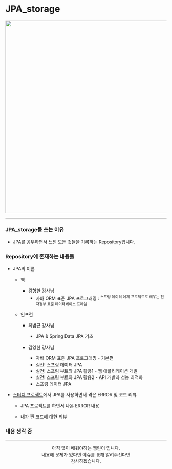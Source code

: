 # JPA_storage

<div align="center">
  <img src="https://user-images.githubusercontent.com/66407386/191169849-dd45a512-382f-4fd0-9289-9c5362bdda70.png" width="600" height="" />  
</div>

---

### JPA_storage를 쓰는 이유

 - JPA를 공부하면서 느낀 모든 것들을 기록하는 Repository입니다. 

### Repository에 존재하는 내용들
 - JPA의 이론
   - 책
      - 김형한 강사님
        - 자바 ORM 표준 JPA 프로그래밍 : <sup>스프링 데이터 예제 프로젝트로 배우는 전자정부 표준 데이터베이스 프레임</sup>
   
   - 인프런
      - 최범균 강사님
        - JPA & Spring Data JPA 기초

      - 김영한 강사님
        - 자바 ORM 표준 JPA 프로그래밍 - 기본편
        - 실전! 스프링 데이터 JPA
        - 실전! 스프링 부트와 JPA 활용1 - 웹 애플리케이션 개발
        - 실전! 스프링 부트와 JPA 활용2 - API 개발과 성능 최적화
        - 스프링 데이터 JPA
      
  - [스터디 프로젝트](https://github.com/WebServiceStudy/WebServiceStudy)에서 JPA를 사용하면서 겪은 ERROR 및 코드 리뷰
  
    - JPA 프로젝트를 하면서 나온 ERROR 내용
    
    - 내가 짠 코드에 대한 리뷰

### 내용 생각 중

---
<div align="center">
  아직 많이 배워야하는 웹린이 입니다.<br/>
  내용에 문제가 있다면 이슈를 통해 알려주신다면 <br>
  감사하겠습니다.
</div>
